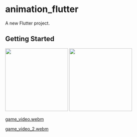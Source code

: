 # animation_flutter

A new Flutter project.

## Getting Started

<img src = "https://github.com/MEeTpanchal1222/animation_flutter/assets/143181413/4b10bb3f-581d-4420-b4d4-c6d7c4dd34d6" width = "200" />
<img src = "https://github.com/MEeTpanchal1222/animation_flutter/assets/143181413/79d0c5af-70f8-405c-a1a0-3a2e9e8e03ab" width = "200" />


[game_video.webm](https://github.com/MEeTpanchal1222/animation_flutter/assets/143181413/f67384e0-7084-4e18-8b95-fcace7694fbc)

[game_video_2.webm](https://github.com/MEeTpanchal1222/animation_flutter/assets/143181413/85f5de2b-2e81-426a-9599-d952a36898ba)
